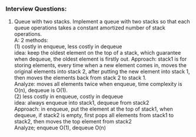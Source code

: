 ### Interview Questions:
1. Queue with two stacks. Implement a queue with two stacks so that each queue operations takes a constant amortized number of stack operations.  
A: 2 methods:  
(1) costly in enqueue, less costly in dequeue  
	idea: keep the oldest element on the top of a stack, which guarantee when dequeue, the oldest element is firstly out. 
	Approach: stack1 is for storing elements, every time when a new element comes in, moves the original elements into stack 2, after putting the new element into stack 1, then moves the elements back from stack 2 to stack 1.    
	Analyze: moves all elements twice when enqueue, time complexity is O(n), dequeue is O(1).  
(2) less costly in enqueue, costly in dequeue   
	idea: always enqueue into stack1, dequeue from stack2   
	Approach: in enqueue, put the element at the top of stack1, when dequeue, if stack2 is empty, first pops all elements from stack1 to stack2, then moves the top element from stack2  
	Analyze; enqueue O(1), dequeue O(n)   
